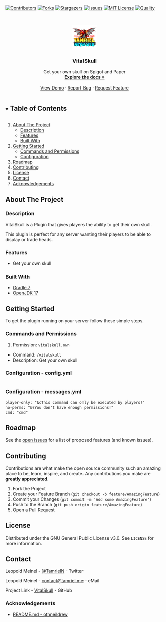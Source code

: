 <!-- PROJECT SHIELDS -->
[![Contributors][contributors-shield]][contributors-url]
[![Forks][forks-shield]][forks-url]
[![Stargazers][stars-shield]][stars-url]
[![Issues][issues-shield]][issues-url]
[![MIT License][license-shield]][license-url]
[![Quality][quality-shield]][quality-url]

<!-- PROJECT LOGO -->
<!--suppress ALL -->
<br />
<p align="center">
  <a href="https://github.com/TamrielNetwork/VitalSkull">
    <img src="images/logo.png" alt="Logo" width="80" height="80">
  </a>

<h3 align="center">VitalSkull</h3>

  <p align="center">
    Get your own skull on Spigot and Paper
    <br />
    <a href="https://github.com/TamrielNetwork/VitalSkull"><strong>Explore the docs »</strong></a>
    <br />
    <br />
    <a href="https://github.com/TamrielNetwork/VitalSkull">View Demo</a>
    ·
    <a href="https://github.com/TamrielNetwork/VitalSkull/issues">Report Bug</a>
    ·
    <a href="https://github.com/TamrielNetwork/VitalSkull/issues">Request Feature</a>
  </p>

<!-- TABLE OF CONTENTS -->
<details open="open">
  <summary><h2 style="display: inline-block">Table of Contents</h2></summary>
  <ol>
    <li>
      <a href="#about-the-project">About The Project</a>
      <ul>
        <li><a href="#description">Description</a></li>
        <li><a href="#features">Features</a></li>
        <li><a href="#built-with">Built With</a></li>
      </ul>
    </li>
    <li>
      <a href="#getting-started">Getting Started</a>
      <ul>
        <li><a href="#commands-and-permissions">Commands and Permissions</a></li>
        <li><a href="#configuration">Configuration</a></li>
      </ul>
    </li>
    <li><a href="#roadmap">Roadmap</a></li>
    <li><a href="#contributing">Contributing</a></li>
    <li><a href="#license">License</a></li>
    <li><a href="#contact">Contact</a></li>
    <li><a href="#acknowledgements">Acknowledgements</a></li>
  </ol>
</details>

<!-- ABOUT THE PROJECT -->

## About The Project

### Description

VitalSkull is a Plugin that gives players the ability to get their own skull.

This plugin is perfect for any server wanting their players to be able to display or trade heads.

### Features

* Get your own skull

### Built With

* [Gradle 7](https://docs.gradle.org/7.4/release-notes.html)
* [OpenJDK 17](https://openjdk.java.net/projects/jdk/17/)

<!-- GETTING STARTED -->

## Getting Started

To get the plugin running on your server follow these simple steps.

### Commands and Permissions

1. Permission: `vitalskull.own`

* Command: `/vitalskull`
* Description: Get your own skull

### Configuration - config.yml

```
```

### Configuration - messages.yml

```
player-only: "&cThis command can only be executed by players!"
no-perms: "&7You don't have enough permissions!"
cmd: "cmd"
```

<!-- ROADMAP -->

## Roadmap

See the [open issues](https://github.com/TamrielNetwork/VitalFly/issues) for a list of proposed features (and known
issues).

<!-- CONTRIBUTING -->

## Contributing

Contributions are what make the open source community such an amazing place to be, learn, inspire, and create. Any
contributions you make are **greatly appreciated**.

1. Fork the Project
2. Create your Feature Branch (`git checkout -b feature/AmazingFeature`)
3. Commit your Changes (`git commit -m 'Add some AmazingFeature'`)
4. Push to the Branch (`git push origin feature/AmazingFeature`)
5. Open a Pull Request

<!-- LICENSE -->

## License

Distributed under the GNU General Public License v3.0. See `LICENSE` for more information.

<!-- CONTACT -->

## Contact

Leopold Meinel - [@TamrielN](https://twitter.com/TamrielN) - Twitter

Leopold Meinel - [contact@tamriel.me](mailto:contact@tamriel.me) - eMail

Project Link - [VitalSkull](https://github.com/TamrielNetwork/VitalSkull) - GitHub

<!-- ACKNOWLEDGEMENTS -->

### Acknowledgements

* [README.md - othneildrew](https://github.com/othneildrew/Best-README-Template)

<!-- MARKDOWN LINKS & IMAGES -->

[contributors-shield]: https://img.shields.io/github/contributors-anon/TamrielNetwork/VitalSkull?style=for-the-badge

[contributors-url]: https://github.com/TamrielNetwork/VitalSkull/graphs/contributors

[forks-shield]: https://img.shields.io/github/forks/TamrielNetwork/VitalSkull?label=Forks&style=for-the-badge

[forks-url]: https://github.com/TamrielNetwork/VitalSkull/network/members

[stars-shield]: https://img.shields.io/github/stars/TamrielNetwork/VitalSkull?style=for-the-badge

[stars-url]: https://github.com/TamrielNetwork/VitalSkull/stargazers

[issues-shield]: https://img.shields.io/github/issues/TamrielNetwork/VitalSkull?style=for-the-badge

[issues-url]: https://github.com/TamrielNetwork/VitalSkull/issues

[license-shield]: https://img.shields.io/github/license/TamrielNetwork/VitalSkull?style=for-the-badge

[license-url]: https://github.com/TamrielNetwork/VitalSkull/blob/main/LICENSE

[quality-shield]: https://img.shields.io/codefactor/grade/github/TamrielNetwork/VitalSkull?style=for-the-badge

[quality-url]: https://www.codefactor.io/repository/github/TamrielNetwork/VitalSkull
